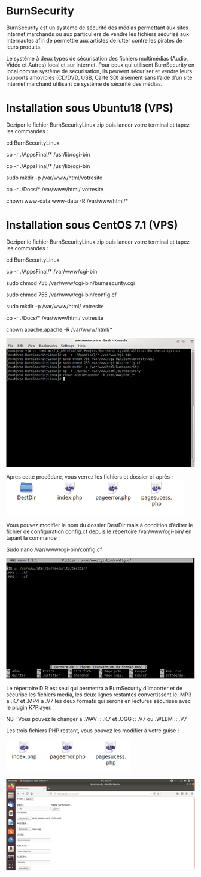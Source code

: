 # BurnSecurity
BurnSecurity est un système de sécurité des médias permettant aux sites internet marchands ou aux particuliers de vendre les fichiers sécurisé aux internautes afin de permettre aux artistes de lutter contre les pirates de leurs produits.

Le système à deux types de sécurisation des fichiers multimédias (Audio, Vidéo et Autres) local et sur internet. Pour ceux qui utilisent BurnSecurity en local comme système de sécurisation, ils peuvent sécuriser et vendre leurs supports amovibles (CD/DVD, USB, Carte SD) aisément sans l’aide d’un site internet marchand utilisant ce système de sécurité des médias.




# Installation sous Ubuntu18 (VPS)

Deziper le fichier BurnSecurityLinux.zip puis lancer votre terminal et tapez les commandes :

cd BurnSecurityLinux

cp -r ./AppsFinal/* /usr/lib/cgi-bin

cp -r ./AppsFinal/* /usr/lib/cgi-bin

sudo mkdir -p /var/www/html/votresite

cp -r ./Docs/* /var/www/html/ votresite

chown www-data:www-data -R /var/www/html/*






# Installation sous CentOS 7.1 (VPS)

Deziper le fichier BurnSecurityLinux.zip puis lancer votre terminal et tapez les commandes :

cd BurnSecurityLinux

cp -r ./AppsFinal/* /var/www/cgi-bin

sudo chmod 755 /var/www/cgi-bin/burnsecurity.cgi

sudo chmod 755 /var/www/cgi-bin/config.cf

sudo mkdir -p /var/www/html/ votresite

cp -r ./Docs/* /var/www/html/ votresite

chown apache:apache -R /var/www/html/*


![alt tag](https://github.com/AnetoEnterprise/BurnSecurity/raw/master/image1.png)

Apres cette procédure, vous verrez les fichiers et dossier ci-après :
![alt tag](https://github.com/AnetoEnterprise/BurnSecurity/raw/master/image4.png)

Vous pouvez modifier le nom du dossier DestDir mais à condition d’éditer le fichier de configuration config.cf depuis le répertoire /var/www/cgi-bin/ en tapant la commande :

Sudo nano /var/www/cgi-bin/config.cf

![alt tag](https://github.com/AnetoEnterprise/BurnSecurity/raw/master/image2.png)

Le répertoire DIR est seul qui permettra à BurnSecurity d’importer et de sécurisé les fichiers media, les deux lignes restantes convertissent le .MP3 a .K7 et .MP4 a .V7 les deux formats qui serons en lectures sécurisée avec le plugin K7Player.

NB : Vous pouvez le changer a .WAV :: .K7 et .OGG :: .V7 ou .WEBM :: .V7

Les trois fichiers PHP restant, vous pouvez les modifier à votre guise :

![alt tag](https://github.com/AnetoEnterprise/BurnSecurity/raw/master/image5.png)


![alt tag](https://github.com/AnetoEnterprise/BurnSecurity/raw/master/image3.png)
